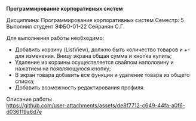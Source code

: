 **Программирование корпоративных систем**

Дисциплина: Программирование корпоративных систем
Семестр: 5
Выполнил студент ЭФБО-01-22 Сейранян С.Г.

Для выполнения работы необходимо:
- Добавить корзину (ListView), должно быть количество товаров и +- для изменения. Внизу экрана общая сумма и кнопка купить;
- Удаление из корзины осуществляется свайпом наполовину и нажатием на появляющуюся кнопку;
- В экран товара добавить все функции и удаление товара из общего списка;
- Добавить возможность редактирования профиля.

Описание работы<br>
https://github.com/user-attachments/assets/de8f7712-c649-44fa-a0f6-d036119a6d7e

